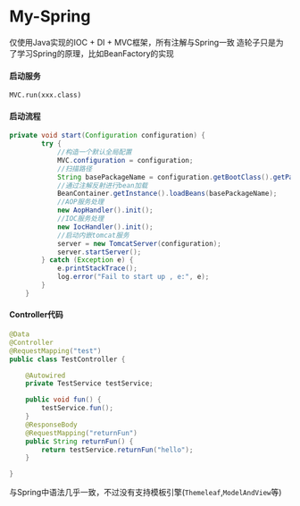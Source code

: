 # My-Spring

仅使用Java实现的IOC + DI + MVC框架，所有注解与Spring一致
造轮子只是为了学习Spring的原理，比如BeanFactory的实现

#### 启动服务
`MVC.run(xxx.class)`

#### 启动流程
```java
private void start(Configuration configuration) {
        try {
            //构造一个默认全局配置
            MVC.configuration = configuration;
            //扫描路径
            String basePackageName = configuration.getBootClass().getPackage().getName();
            //通过注解反射进行bean加载
            BeanContainer.getInstance().loadBeans(basePackageName);
            //AOP服务处理
            new AopHandler().init();
            //IOC服务处理
            new IocHandler().init();
            //启动内嵌tomcat服务
            server = new TomcatServer(configuration);
            server.startServer();
        } catch (Exception e) {
            e.printStackTrace();
            log.error("Fail to start up , e:", e);
        }
    }
```

#### Controller代码
```java
@Data
@Controller
@RequestMapping("test")
public class TestController {

    @Autowired
    private TestService testService;

    public void fun() {
        testService.fun();
    }
    @ResponseBody
    @RequestMapping("returnFun")
    public String returnFun() {
        return testService.returnFun("hello");
    }

}
```
与Spring中语法几乎一致，不过没有支持模板引擎(`Themeleaf`,`ModelAndView`等)




